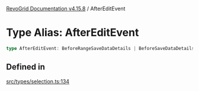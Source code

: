[RevoGrid Documentation v4.15.8](README.md) / AfterEditEvent

# Type Alias: AfterEditEvent

```ts
type AfterEditEvent: BeforeRangeSaveDataDetails | BeforeSaveDataDetails;
```

## Defined in

[src/types/selection.ts:134](https://github.com/revolist/revogrid/blob/2ac43d2713c9d394ff33675f959c6432bf5aa023/src/types/selection.ts#L134)
